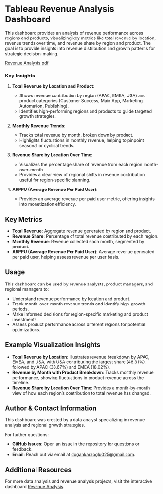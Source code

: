 # Tableau Revenue Analysis Dashboard

This dashboard provides an analysis of revenue performance across regions and products, visualizing key metrics like total revenue by location, revenue trends over time, and revenue share by region and product. The goal is to provide insights into revenue distribution and growth patterns for strategic decision-making.

[Revenue Analysis pdf](https://github.com/Necodk/Data-Analysis-Projects/blob/main/Tableau%20Projects/Tableau_Revenue_Analysis.pdf)

### Key Insights

1. **Total Revenue by Location and Product**:
   - Shows revenue contribution by region (APAC, EMEA, USA) and product categories (Customer Success, Main App, Marketing Automation, Publishing).
   - Identifies high-performing regions and products to guide targeted growth strategies.

2. **Monthly Revenue Trends**:
   - Tracks total revenue by month, broken down by product.
   - Highlights fluctuations in monthly revenue, helping to pinpoint seasonal or cyclical trends.

3. **Revenue Share by Location Over Time**:
   - Visualizes the percentage share of revenue from each region month-over-month.
   - Provides a clear view of regional shifts in revenue contribution, useful for region-specific planning.

4. **ARPPU (Average Revenue Per Paid User)**:
   - Provides an average revenue per paid user metric, offering insights into monetization efficiency.

## Key Metrics

- **Total Revenue**: Aggregate revenue generated by region and product.
- **Revenue Share**: Percentage of total revenue contributed by each region.
- **Monthly Revenue**: Revenue collected each month, segmented by product.
- **ARPPU (Average Revenue Per Paid User)**: Average revenue generated per paid user, helping assess revenue per user basis.

## Usage

This dashboard can be used by revenue analysts, product managers, and regional managers to:
- Understand revenue performance by location and product.
- Track month-over-month revenue trends and identify high-growth periods.
- Make informed decisions for region-specific marketing and product investments.
- Assess product performance across different regions for potential optimizations.

## Example Visualization Insights

- **Total Revenue by Location**: Illustrates revenue breakdown by APAC, EMEA, and USA, with USA contributing the largest share (48.31%), followed by APAC (33.67%) and EMEA (18.02%).
- **Revenue by Month with Product Breakdown**: Tracks monthly revenue performance, showing fluctuations in product revenue across the timeline.
- **Revenue Share by Location Over Time**: Provides a month-by-month view of how each region’s contribution to total revenue has changed.

## Author & Contact Information

This dashboard was created by a data analyst specializing in revenue analysis and regional growth strategies.

For further questions:
- **GitHub Issues**: Open an issue in the repository for questions or feedback.
- **Email**: Reach out via email at [dogankaraoglu025@gmail.com](mailto:dogankaraoglu025@gmail.com).

## Additional Resources

For more data analysis and revenue analysis projects, visit the interactive dashboard [Revenue Analysis](https://public.tableau.com/views/TableauTask2_17224481462990/Dashboard?:language=en-US&:sid=&:redirect=auth&:display_count=n&:origin=viz_share_link).
